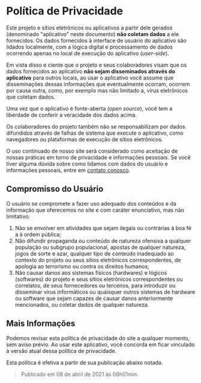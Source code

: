 # Política de Privacidade

Este projeto e sítios eletrônicos ou aplicativos a partir dele gerados (denominado "aplicativo" neste documento) **não coletam dados** a ele fornecidos. Os dados fornecidos à interface de usuário do aplicativo são lidados localmente, com a lógica digital e processamento de dados ocorrendo apenas no local de execução do aplicativo (*user-side*).

Em vista disso e ciente que o projeto e seus colaboradores visam que os dados fornecidos ao aplicativo **não sejam disseminados através do aplicativo** para outros locais, ao usar o aplicativo você assume que disseminações dessas informações que eventualmente ocorram, ocorrem por causa outra, como, por exemplo mas não limitado a, vírus eletrônicos que coletam dados.

Uma vez que o aplicativo é fonte-aberta (*open source*), você tem a liberdade de conferir a veracidade dos dados acima.

Os colaboradores do projeto também não se responsabilizam por dados difundidos através de falhas de sistema que execute o aplicativo, como navegadores ou plataformas de execução de sítios eletrônicos.

O uso continuado de nosso site será considerado como aceitação de nossas práticas em torno de privacidade e informações pessoais. Se você tiver alguma dúvida sobre como lidamos com dados do usuário e informações pessoais, entre em [contato conosco](mailto:igorpadoim@gmail.com).

## Compromisso do Usuário

O usuário se compromete a fazer uso adequado dos conteúdos e da informação que oferecemos no site e com caráter enunciativo, mas não limitativo:

1. Não se envolver em atividades que sejam ilegais ou contrárias à boa fé a à ordem pública;
2. Não difundir propaganda ou conteúdo de natureza ofensiva a qualquer população ou subgrupo populacional, apostas de qualquer natureza, jogos de sorte e azar, qualquer tipo de conteúdo inadequado ao contexto do projeto ou seus sítios eletrônicos correspondentes, de apologia ao terrorismo ou contra os direitos humanos;
3. Não causar danos aos sistemas físicos (hardwares) e lógicos (softwares) do projeto e seus sítios eletrônicos correspondentes ou correlatos, de seus fornecedores ou terceiros, para introduzir ou disseminar vírus informáticos ou quaisquer outros sistemas de hardware ou software que sejam capazes de causar danos anteriormente mencionados, ou coletar dados de qualquer natureza.

## Mais Informações

Podemos revisar esta política de privacidade do site a qualquer momento, sem aviso prévio. Ao usar este aplicativo, você concorda em ficar vinculado à versão atual dessa política de privacidade.

Esta política é efetiva a partir de sua publicação abaixo notada.

> Publicado em 08 de abril de 2021 às 08h01min.
